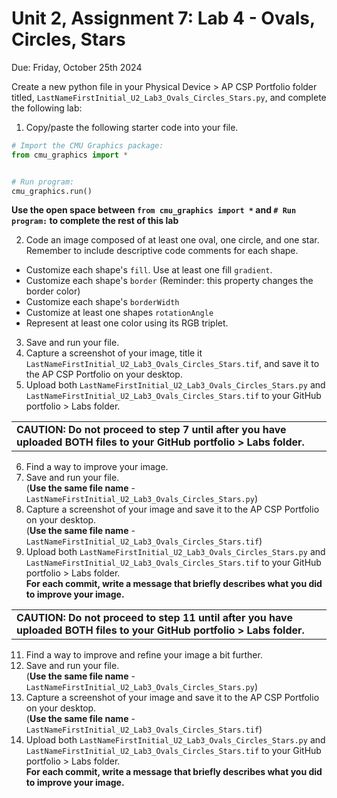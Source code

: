 
# Unit 2, Assignment 7: Lab 4 - Ovals, Circles, Stars
Due: Friday, October 25th 2024

Create a new python file in your Physical Device > AP CSP Portfolio folder titled, `LastNameFirstInitial_U2_Lab3_Ovals_Circles_Stars.py`, and complete the following lab:

1.  Copy/paste the following starter code into your file.

```python
# Import the CMU Graphics package:
from cmu_graphics import *


# Run program:
cmu_graphics.run()
```

**Use the open space between `from cmu_graphics import *` and `# Run program:` to complete the rest of this lab**

2. Code an image composed of at least one oval, one circle, and one star.  Remember to include descriptive code comments for each shape.
* Customize each shape's `fill`. Use at least one fill `gradient`.
* Customize each shape's `border` (Reminder: this property changes the border color)
* Customize each shape's `borderWidth`
* Customize at least one shapes `rotationAngle `
* Represent at least one color using its RGB triplet.
3. Save and run your file.
4. Capture a screenshot of your image, title it `LastNameFirstInitial_U2_Lab3_Ovals_Circles_Stars.tif`, and save it to the AP CSP Portfolio on your desktop.
5. Upload both `LastNameFirstInitial_U2_Lab3_Ovals_Circles_Stars.py` and `LastNameFirstInitial_U2_Lab3_Ovals_Circles_Stars.tif` to your GitHub portfolio > Labs folder.

<table>
  <tr>
    <td><b>CAUTION: Do not proceed to step 7 until after you have uploaded BOTH files to your GitHub portfolio > Labs folder.</b></td>
  </tr>
</table>

6. Find a way to improve your image.  
7. Save and run your file. <br>(**Use the same file name** - `LastNameFirstInitial_U2_Lab3_Ovals_Circles_Stars.py`)
8. Capture a screenshot of your image and save it to the AP CSP Portfolio on your desktop. <br>(**Use the same file name** - `LastNameFirstInitial_U2_Lab3_Ovals_Circles_Stars.tif`)
9. Upload both `LastNameFirstInitial_U2_Lab3_Ovals_Circles_Stars.py` and `LastNameFirstInitial_U2_Lab3_Ovals_Circles_Stars.tif` to your GitHub portfolio > Labs folder. <br> **For each commit, write a message that briefly describes what you did to improve your image.**

<table>
  <tr>
    <td><b>CAUTION: Do not proceed to step 11 until after you have uploaded BOTH files to your GitHub portfolio > Labs folder.</b></td>
  </tr>
</table>

11. Find a way to improve and refine your image a bit further.
12. Save and run your file. <br>(**Use the same file name** - `LastNameFirstInitial_U2_Lab3_Ovals_Circles_Stars.py`)
13. Capture a screenshot of your image and save it to the AP CSP Portfolio on your desktop. <br>(**Use the same file name** - `LastNameFirstInitial_U2_Lab3_Ovals_Circles_Stars.tif`)
14. Upload both `LastNameFirstInitial_U2_Lab3_Ovals_Circles_Stars.py` and `LastNameFirstInitial_U2_Lab3_Ovals_Circles_Stars.tif` to your GitHub portfolio > Labs folder. <br> **For each commit, write a message that briefly describes what you did to improve your image.**
